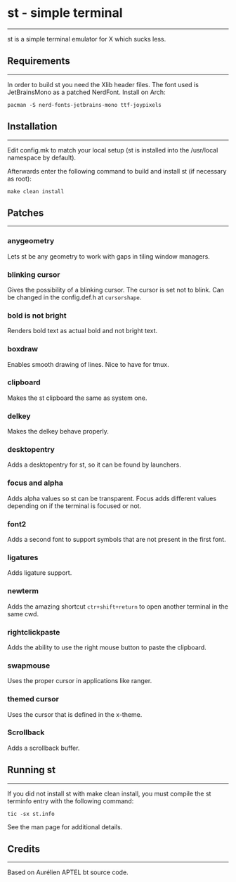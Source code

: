 # st - simple terminal

---

st is a simple terminal emulator for X which sucks less.

## Requirements

---

In order to build st you need the Xlib header files.
The font used is JetBrainsMono as a patched NerdFont.
Install on Arch:

    pacman -S nerd-fonts-jetbrains-mono ttf-joypixels

## Installation

---

Edit config.mk to match your local setup (st is installed into
the /usr/local namespace by default).

Afterwards enter the following command to build and install st (if
necessary as root):

    make clean install

## Patches

---

### anygeometry

Lets st be any geometry to work with gaps in tiling window managers.

### blinking cursor

Gives the possibility of a blinking cursor.
The cursor is set not to blink.
Can be changed in the config.def.h at `cursorshape`.

### bold is not bright

Renders bold text as actual bold and not bright text.

### boxdraw

Enables smooth drawing of lines. Nice to have for tmux.

### clipboard

Makes the st clipboard the same as system one.

### delkey

Makes the delkey behave properly.

### desktopentry

Adds a desktopentry for st, so it can be found by launchers.

### focus and alpha

Adds alpha values so st can be transparent. Focus adds different values depending on if the terminal is focused or not.

### font2

Adds a second font to support symbols that are not present in the first font.

### ligatures

Adds ligature support.

### newterm

Adds the amazing shortcut `ctr+shift+return` to open another terminal in the same cwd.

### rightclickpaste

Adds the ability to use the right mouse button to paste the clipboard.

### swapmouse

Uses the proper cursor in applications like ranger.

### themed cursor

Uses the cursor that is defined in the x-theme.

### Scrollback

Adds a scrollback buffer.

## Running st

---

If you did not install st with make clean install, you must compile
the st terminfo entry with the following command:

    tic -sx st.info

See the man page for additional details.

## Credits

---

Based on Aurélien APTEL <aurelien dot aptel at gmail dot com> bt source code.

